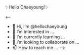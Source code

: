  ✨Hello Chaeyoung!✨
 
<--
- 👋 Hi, I’m @hellochaeyoung
- 👀 I’m interested in ...
- 🌱 I’m currently learning ...
- 💞️ I’m looking to collaborate on ...
- 📫 How to reach me ...
-->
